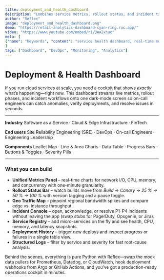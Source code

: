 ```yaml
---
title: deployment_and_health_dashboard
description: "Combines service metrics, rollout status, and incident timelines in one screen for on-call engineers."
author: "Reflex"
image: "deployment_and_health_dashboard.png"
demo: "https://retail-analytics-dashboard-cyan-ring.rxc.app/"
video: "https://www.youtube.com/embed/rIV3AAZxhuc"
meta: [
{"name": "keywords", "content": "service health dashboard, real-time monitoring, canary deployments, incident management, SRE tools, Reflex app, DevOps analytics"},
]
tags: ["Dashboard", "DevOps", "Monitoring", "Analytics"]
---
```



# Deployment & Health Dashboard

If you run cloud services at scale, you need a cockpit that shows *exactly* what’s happening—right now.
This dashboard streams live metrics, rollout phases, and incident workflows onto one dark-mode screen so on-call engineers can catch anomalies, verify deployments, and resolve issues in seconds.

---

**Industry**
Software as a Service · Cloud & Edge Infrastructure · FinTech

**End users**
Site Reliability Engineering (SRE) · DevOps · On-call Engineers · Engineering Leadership

**Components**
Leaflet Map · Line & Area Charts · Data Table · Progress Bars · Buttons & Toggles · Severity Pills

---

### What you can build

* **Unified Metrics Panel** – real-time charts for network I/O, CPU, memory, and concurrency with one-minute granularity.
* **Rollout Status Bar** – watch builds move from *Build → Canary → 25 % → 50 % → 100 %* with version tagging and a pause toggle.
* **Geo Traffic Map** – pinpoint regional bandwidth spikes and compare edge vs. instance throughput.
* **Incident Console** – open, acknowledge, or resolve P1–P4 incidents without leaving the app (swap stubs for PagerDuty, Opsgenie, or Jira).
* **Service Registry** – add micro-services on the fly and see health, CPU, memory, and latency snapshots.
* **Deployment History** – trigger new deploys and inspect progress or failures in a single table view.
* **Structured Logs** – filter by service and severity for fast root-cause analysis.

Behind the scenes, everything is pure Python with Reflex—swap the mock data pullers for Prometheus, Datadog, or CloudWatch, hook deployment webhooks from Argo or GitHub Actions, and you’ve got a production-ready operations cockpit in minutes.
